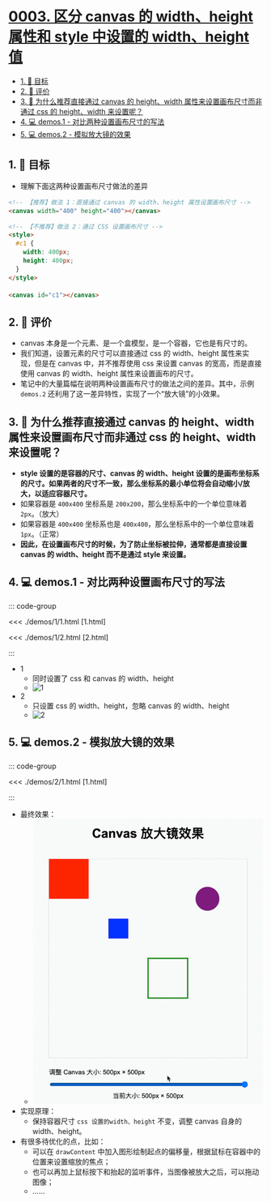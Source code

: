 # [0003. 区分 canvas 的 width、height 属性和 style 中设置的 width、height 值](https://github.com/tnotesjs/TNotes.canvas/tree/main/notes/0003.%20%E5%8C%BA%E5%88%86%20canvas%20%E7%9A%84%20width%E3%80%81height%20%E5%B1%9E%E6%80%A7%E5%92%8C%20style%20%E4%B8%AD%E8%AE%BE%E7%BD%AE%E7%9A%84%20width%E3%80%81height%20%E5%80%BC)

<!-- region:toc -->

- [1. 🎯 目标](#1--目标)
- [2. 🫧 评价](#2--评价)
- [3. 🤔 为什么推荐直接通过 canvas 的 height、width 属性来设置画布尺寸而非通过 css 的 height、width 来设置呢？](#3--为什么推荐直接通过-canvas-的-heightwidth-属性来设置画布尺寸而非通过-css-的-heightwidth-来设置呢)
- [4. 💻 demos.1 - 对比两种设置画布尺寸的写法](#4--demos1---对比两种设置画布尺寸的写法)
- [5. 💻 demos.2 - 模拟放大镜的效果](#5--demos2---模拟放大镜的效果)

<!-- endregion:toc -->

## 1. 🎯 目标

- 理解下面这两种设置画布尺寸做法的差异

```html
<!-- 【推荐】做法 1：直接通过 canvas 的 width、height 属性设置画布尺寸 -->
<canvas width="400" height="400"></canvas>
```

```html
<!-- 【不推荐】做法 2：通过 CSS 设置画布尺寸 -->
<style>
  #c1 {
    width: 400px;
    height: 400px;
  }
</style>

<canvas id="c1"></canvas>
```

## 2. 🫧 评价

- canvas 本身是一个元素、是一个盒模型，是一个容器，它也是有尺寸的。
- 我们知道，设置元素的尺寸可以直接通过 css 的 width、height 属性来实现，但是在 canvas 中，并不推荐使用 css 来设置 canvas 的宽高，而是直接使用 canvas 的 width、height 属性来设置画布的尺寸。
- 笔记中的大量篇幅在说明两种设置画布尺寸的做法之间的差异。其中，示例 `demos.2` 还利用了这一差异特性，实现了一个“放大镜”的小效果。

## 3. 🤔 为什么推荐直接通过 canvas 的 height、width 属性来设置画布尺寸而非通过 css 的 height、width 来设置呢？

- **style 设置的是容器的尺寸、canvas 的 width、height 设置的是画布坐标系的尺寸。如果两者的尺寸不一致，那么坐标系的最小单位将会自动缩小/放大，以适应容器尺寸。**
- 如果容器是 `400x400` 坐标系是 `200x200`，那么坐标系中的一个单位意味着 `2px`。（放大）
- 如果容器是 `400x400` 坐标系也是 `400x400`，那么坐标系中的一个单位意味着 `1px`。（正常）
- **因此，在设置画布尺寸的时候，为了防止坐标被拉伸，通常都是直接设置 canvas 的 width、height 而不是通过 style 来设置。**

## 4. 💻 demos.1 - 对比两种设置画布尺寸的写法

::: code-group

<<< ./demos/1/1.html [1.html]

<<< ./demos/1/2.html [2.html]

:::

- 1
  - 同时设置了 css 和 canvas 的 width、height
  - ![1](https://cdn.jsdelivr.net/gh/Tdahuyou/imgs@main/2024-09-19-09-40-34.png)
- 2
  - 只设置 css 的 width、height，忽略 canvas 的 width、height
  - ![2](https://cdn.jsdelivr.net/gh/Tdahuyou/imgs@main/2025-08-09-11-16-57.png)

## 5. 💻 demos.2 - 模拟放大镜的效果

::: code-group

<<< ./demos/2/1.html [1.html]

:::

- 最终效果：
  - ![1](./assets/1.gif)
- 实现原理：
  - 保持容器尺寸 `css 设置的width、height` 不变，调整 canvas 自身的 width、height。
- 有很多待优化的点，比如：
  - 可以在 `drawContent` 中加入图形绘制起点的偏移量，根据鼠标在容器中的位置来设置缩放的焦点；
  - 也可以再加上鼠标按下和抬起的监听事件，当图像被放大之后，可以拖动图像；
  - ……
